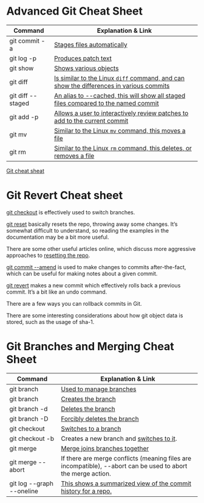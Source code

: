 # Advanced Git Cheat Sheet

| Command | Explanation & Link |
| ------- | ------- |
| git commit -a | [Stages files automatically](https://git-scm.com/docs/git-commit#Documentation/git-commit.txt---all) |
| git log -p | [Produces patch text](https://git-scm.com/docs/git-log#_generating_patch_text_with_p) |
| git show | [Shows various objects](https://git-scm.com/docs/git-show) |
| git diff | [Is similar to the Linux `diff` command, and can show the differences in various commits](https://git-scm.com/docs/git-diff) |
| git diff --staged | [An alias to --cached, this will show all staged files compared to the named commit](https://git-scm.com/docs/git-diff) |
| git add -p | [Allows a user to interactively review patches to add to the current commit](https://git-scm.com/docs/git-add) |
| git mv | [Similar to the Linux `mv` command, this moves a file](https://git-scm.com/docs/git-mv)
| git rm | [Similar to the Linux `rm` command, this deletes, or removes a file](https://git-scm.com/docs/git-rm) |

[Git cheat sheat](https://github.github.com/training-kit/downloads/github-git-cheat-sheet.pdf)

# Git Revert Cheat sheet

[git checkout](https://git-scm.com/docs/git-checkout) is effectively used to switch branches.

[git reset](https://git-scm.com/docs/git-reset#_examples) basically resets the repo, throwing away some changes. It’s somewhat difficult to understand, so reading the examples in the documentation may be a bit more useful.

There are some other useful articles online, which discuss more aggressive approaches to [resetting the repo](https://jwiegley.github.io/git-from-the-bottom-up/3-Reset/4-doing-a-hard-reset.html).

[git commit --amend](https://git-scm.com/docs/git-commit#Documentation/git-commit.txt---amend) is used to make changes to commits after-the-fact, which can be useful for making notes about a given commit.

[git revert](https://git-scm.com/docs/git-revert) makes a new commit which effectively rolls back a previous commit. It’s a bit like an undo command.

There are a few ways you can rollback commits in Git.

There are some interesting considerations about how git object data is stored, such as the usage of sha-1.

# Git Branches and Merging Cheat Sheet
| Command | Explanation & Link |
| ------- | ------- |
| git branch | [Used to manage branches](https://git-scm.com/docs/git-branch) |
| git branch <name> | [Creates the branch](https://git-scm.com/book/en/v2/Git-Branching-Basic-Branching-and-Merging) |
| git branch -d <name> | [Deletes the branch](https://git-scm.com/docs/git-branch#Documentation/git-branch.txt--D) |
| git branch -D <name> | [Forcibly deletes the branch](https://git-scm.com/docs/git-branch#Documentation/git-branch.txt--D) |
| git checkout <branch> | [Switches to a branch](https://git-scm.com/docs/git-checkout) |
| git checkout -b <branch> | Creates a new branch and [switches to it](https://git-scm.com/docs/git-checkout#Documentation/git-checkout.txt--bltnewbranchgt). |
| git merge <branch> | [Merge joins branches together](https://git-scm.com/docs/git-merge) |
| git merge --abort | If there are merge conflicts (meaning files are incompatible), --abort can be used to abort the merge action. |
| git log --graph --oneline | [This shows a summarized view of the commit history for a repo.](https://git-scm.com/book/en/v2/Git-Basics-Viewing-the-Commit-History) |
